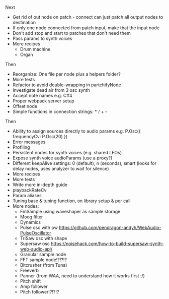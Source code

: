 Next

- Get rid of out node on patch - connect can just patch all output nodes to destination
- If only one node connected from patch input, make that the input node
- Don't add stop and start to patches that don't need them
- Pass params to synth voices
- More recipes
  - Drum machine
  - Organ

Then

- Reorganize: One file per node plus a helpers folder?
- More tests
- Refactor to avoid double-wrapping in partchifyNode
- Investigate dead air from 3 osc synth
- Accept note names e.g. C#4
- Proper webpack server setup
- Offset node
- Simple functions in connection strings: * / + -

Then

- Ability to assign sources directly to audio params e.g. P.Osc({ frequencyCv: P.Osc(20) })
- Error messages
- Profiling
- Persistent nodes for synth voices (e.g. shared LFOs)
- Expose synth voice audioParams (use a proxy?)
- Different keepAlive settings: 0 (default), n (seconds), smart (looks for delay nodes, uses analyzer to wait for silence)
- More recipes
- More tests
- Write more in-depth guide
- playbackRateCv
- Param aliases
- Tuning base & tuning function, on library setup & per call
- More nodes:
  - FmSample using waveshaper as sample storage
  - Moog filter
  - Dynamics
  - Pulse osc with pw https://github.com/pendragon-andyh/WebAudio-PulseOscillator
  - TriSaw osc with shape
  - Supersaw osc https://noisehack.com/how-to-build-supersaw-synth-web-audio-api/
  - Granular sample node
  - FFT sample node!?!?!?
  - Bitcrusher (from Tuna)
  - Freeverb
  - Panner (from WAA, need to understand how it works first :/)
  - Pitch shift
  - Amp follower
  - Pitch follower!?!?!?
